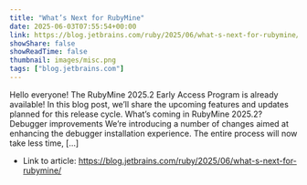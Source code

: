 ```yaml
---
title: "What’s Next for RubyMine"
date: 2025-06-03T07:55:54+00:00
link: https://blog.jetbrains.com/ruby/2025/06/what-s-next-for-rubymine/
showShare: false
showReadTime: false
thumbnail: images/misc.png
tags: ["blog.jetbrains.com"]
---
```

Hello everyone! The RubyMine 2025.2 Early Access Program is already available! In this blog post, we’ll share the upcoming features and updates planned for this release cycle. What’s coming in RubyMine 2025.2? Debugger improvements We’re introducing a number of changes aimed at enhancing the debugger installation experience. The entire process will now take less time, […]

- Link to article: https://blog.jetbrains.com/ruby/2025/06/what-s-next-for-rubymine/